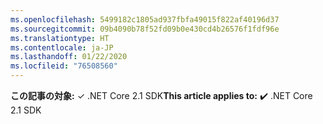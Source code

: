 ```yaml
---
ms.openlocfilehash: 5499182c1805ad937fbfa49015f822af40196d37
ms.sourcegitcommit: 09b4090b78f52fd09b0e430cd4b26576f1fdf96e
ms.translationtype: HT
ms.contentlocale: ja-JP
ms.lasthandoff: 01/22/2020
ms.locfileid: "76508560"
---
```

<span data-ttu-id="59d15-101">**この記事の対象:** ✓ .NET Core 2.1 SDK</span><span class="sxs-lookup"><span data-stu-id="59d15-101">**This article applies to:** ✔️ .NET Core 2.1 SDK</span></span>
